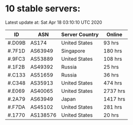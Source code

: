 # 10 stable servers:

Latest update at: Sat Apr 18 03:10:10 UTC 2020

| ID | ASN | Server Country | Online |
| -- | --- | -------------- | ------ |
| #.D09B | AS174 | United States | 93 hrs |
| #.7F1D | AS63949 | Singapore | 180 hrs |
| #.9FC3 | AS53889 | United States | 108 hrs |
| #.1F2B | AS49392 | Russia | 25 hrs |
| #.C133 | AS51659 | Russia | 36 hrs |
| #.C348 | AS35913 | United States | 474 hrs |
| #.E069 | AS40065 | United States | 2737 hrs |
| #.2A79 | AS63949 | Japan | 1417 hrs |
| #.F7DA | AS45102 | United States | 281 hrs |
| #.1770 | AS138576 | United States | 20 hrs |


